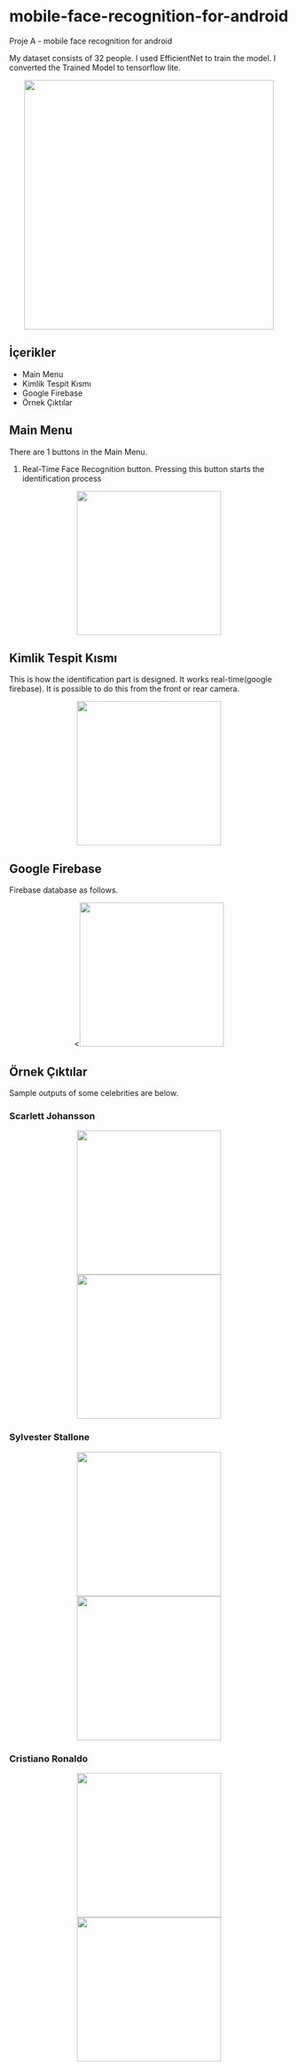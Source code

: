 # mobile-face-recognition-for-android
Proje A - mobile face recognition for android

My dataset consists of 32 people. I used EfficientNet to train the model. I converted the Trained Model to tensorflow lite.
<p align="center"> <img src="https://user-images.githubusercontent.com/51875713/147480642-16fcdecb-02a6-4fc9-bb2b-6811311d4566.png" width="450"></img></p>

## İçerikler
- Main Menu
- Kimlik Tespit Kısmı
- Google Firebase
- Örnek Çıktılar

## Main Menu
There are 1 buttons in the Main Menu. 
1. Real-Time Face Recognition button. Pressing this button starts the identification process

<p align="center"> <img src="https://user-images.githubusercontent.com/51875713/147478342-d0723d19-d472-4e57-a622-49a774039d14.jpg" width="260"></img></p>

## Kimlik Tespit Kısmı
This is how the identification part is designed. It works real-time(google firebase). It is possible to do this from the front or rear camera.

<p align="center"> <img src="https://user-images.githubusercontent.com/51875713/147478527-5a54abe7-8032-4d58-ba8d-5b1a782efef3.jpg" width="260"></img></p>

## Google Firebase
Firebase database as follows.

<p align="center"> <<img src="https://user-images.githubusercontent.com/51875713/147479221-95175131-61c0-4288-bc55-65508d2c19c9.png" width="260"></img></p>

## Örnek Çıktılar
Sample outputs of some celebrities are below.
  
### Scarlett Johansson

<p align="center"> <img src="https://user-images.githubusercontent.com/51875713/147479368-76f207f3-433e-42d2-9bf2-e30cc33ab6c3.jpg" width="260"></img>
<img src="https://user-images.githubusercontent.com/51875713/147479418-afa236a1-3273-48fc-bff8-d58456adaf4b.jpg" width="260"></img></p>

 
 ### Sylvester Stallone

<p align="center"> <img src="https://user-images.githubusercontent.com/51875713/147479513-3b3ae147-7b29-484d-9c26-fd6e1ba8e025.jpg" width="260"></img> 
 <img src="https://user-images.githubusercontent.com/51875713/147479516-ca41c52f-72c6-4c5e-b65e-6da4937e014d.jpg" width="260"></img></p>
  
 
 ### Cristiano Ronaldo

<p align="center"> <img src="https://user-images.githubusercontent.com/51875713/147479626-f83f28e9-60bd-41d4-8f43-8ce5eedf20ef.jpg" width="260"></img> 
<img src="https://user-images.githubusercontent.com/51875713/147479629-3303305c-8800-4dcc-b104-8caac4977054.jpg" width="260"></img></p>
